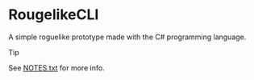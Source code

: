 # RougelikeCLI

A simple roguelike prototype made with the C# programming language.

> [!TIP]
> See [NOTES.txt](NOTES.txt) for more info.
